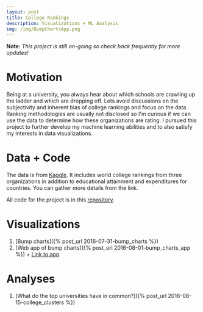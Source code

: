 ```yaml
---
layout: post
title: College Rankings
description: Visualizations + ML Analysis
img: /img/BumpChartsApp.png
---
```


__Note__: _This project is still on-going so check back frequently for more updates!_

# Motivation

Being at a university, you always hear about which schools are crawling up the ladder and 
which are dropping off. Lets avoid discussions on the subjectivity and inherent bias of 
college rankings and focus on the data. Ranking methodologies are usually not disclosed so 
I'm curious if we can use the data to determine how these organizations are rating. I 
pursued this project to further develop my machine learning abilities and to also satisfy 
my interests in data visualizations.

# Data + Code

The data is from [Kaggle](https://www.kaggle.com/mylesoneill/world-university-rankings). 
It includes world college rankings from three organizations in addition to educational 
attainment and expenditures for countries. You can gather more details from the link.

All code for the project is in this [repository](https://github.com/jknguye2/college_rankings).

# Visualizations

1. [Bump charts]({% post_url 2016-07-31-bump_charts %})
2. [Web app of bump charts]({% post_url 2016-08-01-bump_charts_app %}) + 
[Link to app](https://data-slinky.shinyapps.io/BumpCharts/)


# Analyses

1. [What do the top universities have in common?]({% post_url 2016-08-15-college_clusters %})
